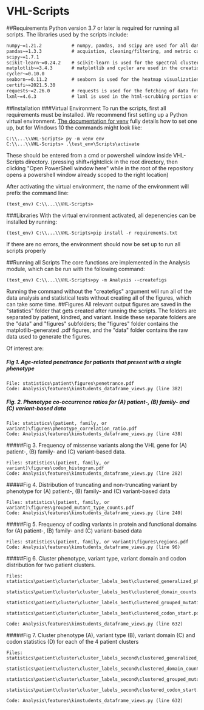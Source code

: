 # VHL-Scripts
##Requirements
Python version 3.7 or later is required for running all scripts. The libraries used by the scripts include:
```requirements.txt
numpy~=1.21.2           # numpy, pandas, and scipy are used for all data manipulation, including  
pandas~=1.3.3           # acquistion, cleaning/filtering, and metric calculations
scipy~=1.7.1            
scikit-learn~=0.24.2    # scikit-learn is used for the spectral clustering of patient, kindred, and variant graphs
matplotlib~=3.4.3       # matplotlib and cycler are used in the creation of all figures
cycler~=0.10.0
seaborn~=0.11.2         # seaborn is used for the heatmap visualizations
certifi~=2021.5.30
requests~=2.26.0        # requests is used for the fetching of data from remote online sources
lxml~=4.6.3             # lxml is used in the html-scrubbing portion of cross-validation with the UMD database
```
##Installation
###Virtual Environment
To run the scripts, first all requirements must be installed. We recommend first setting up a Python virtual environment.
[The documentation for venv](https://docs.python.org/3/library/venv.html) fully details how to set one up, but for Windows 10
the commands might look like:
```commandline
C:\\...\\VHL-Scripts> py -m venv env
C:\\...\\VHL-Scripts> .\test_env\Scripts\activate
```

These should be entered from a cmd or powershell window inside VHL-Scripts directory. (pressing shift+rightclick in the
root directory, then clicking "Open PowerShell window here" while in the root of the repository opens a powershell 
window already scoped to the right location)

After activating the virtual environment, the name of the environment will prefix the command line:
```commandline
(test_env) C:\\...\\VHL-Scripts>
```
###Libraries
With the virtual environment activated, all depenencies can be installed by running:
```commandline
(test_env) C:\\...\\VHL-Scripts>pip install -r requirements.txt
```
If there are no errors, the environment should now be set up to run all scripts properly

##Running all Scripts
The core functions are implemented in the Analysis module, which can be run with the following command:
```commandline
(test_env) C:\\...\\VHL-Scripts>py -m Analysis --createfigs
```
Running the command without the "createfigs" argument will run all of the data analysis and statistical tests without creating
all of the figures, which can take some time.
##Figures
All relevant output figures are saved in the "statistics" folder that gets created after running the scripts. The folders
are separated by patient, kindred, and variant. Inside these separate folders are the "data" and "figures" subfolders; the "figures"
folder contains the matplotlib-generated .pdf figures, and the "data" folder contains the raw data used to generate the figures.

Of interest are:

##### Fig 1. Age-related penetrance for patients that present with a single phenotype
```commandline
File: statistics\patient\figures\penetrance.pdf
Code: Analysis\features\kimstudents_dataframe_views.py (line 382)
```
##### Fig. 2. Phenotype co-occurrence ratios for (A) patient-, (B) family- and (C) variant-based data
```commandline
File: statistics\(patient, family, or variant)\figures\phenotype_correlation_ratio.pdf
Code: Analysis\features\kimstudents_dataframe_views.py (line 438)
```
#####Fig 3. Frequency of missense variants along the VHL gene for (A) patient-, (B) family- and (C) variant-based data. 
```commandline
Files: statistics\(patient, family, or variant)\figures\codon_histogram.pdf
Code: Analysis\features\kimstudents_dataframe_views.py (line 282)
```
#####Fig 4. Distribution of truncating and non-truncating variant by phenotype for (A) patient-, (B) family- and (C) variant-based data
```commandline
Files: statistics\(patient, family, or variant)\figures\grouped_mutant_type_counts.pdf
Code: Analysis\features\kimstudents_dataframe_views.py (line 240)
```
#####Fig 5. Frequency of coding variants in protein and functional domains for (A) patient-, (B) family- and (C) variant-based data
```commandline
Files: statistics\(patient, family, or variant)\figures\regions.pdf
Code: Analysis\features\kimstudents_dataframe_views.py (line 96)
```
#####Fig 6. Cluster phenotype, variant type, variant domain and codon distribution for two patient clusters.
```commandline
Files:  statistics\patient\cluster\cluster_labels_best\clustered_generalized_phenotype_counts.pdf
        statistics\patient\cluster\cluster_labels_best\clustered_domain_counts.pdf
        statistics\patient\cluster\cluster_labels_best\clustered_grouped_mutation_type_counts.pdf
        statistics\patient\cluster\cluster_labels_best\clustered_codon_start.pdf

Code: Analysis\features\kimstudents_dataframe_views.py (line 632)
``` 
#####Fig 7. Cluster phenotype (A), variant type (B), variant domain (C) and codon statistics (D) for each of the 4 patient clusters
```commandline
Files:  statistics\patient\cluster\cluster_labels_second\clustered_generalized_phenotype_counts.pdf
        statistics\patient\cluster\cluster_labels_second\clustered_domain_counts.pdf
        statistics\patient\cluster\cluster_labels_second\clustered_grouped_mutation_type_counts.pdf
        statistics\patient\cluster\cluster_labels_second\clustered_codon_start.pdf

Code: Analysis\features\kimstudents_dataframe_views.py (line 632)
``` 